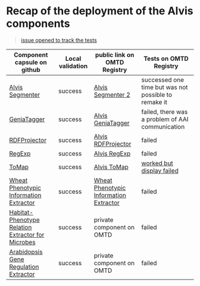 # Recap of the deployment of the Alvis components 

> [issue opened to track the tests](https://github.com/openminted/alvis-docker/issues/10)

| Component capsule on github | Local validation | public link on OMTD Registry | Tests on OMTD Registry |
| ------------- | ------------- | --------------------- |-------------|
| [Alvis Segmenter](segmenter/) | success  | [Alvis Segmenter 2](https://test.openminted.eu/landingPage/component/62bd4ee3-5476-4343-b27b-ac65d8dba385) | successed one time but was not possible to remake it |
| [GeniaTagger](geniatagger/)  | success | [Alvis GeniaTagger](https://test.openminted.eu/landingPage/component/2cb79581-8629-412e-ba7c-51a4b6c5bb19) | failed, there was a problem of AAI communication  |
| [RDFProjector](rdfprojector/) | success | [Alvis RDFProjector](https://test.openminted.eu/landingPage/component/1e382d21-8669-45ef-8415-3f9e1ecff3bf) | failed |
| [RegExp](regexp/)  | success | [Alvis RegExp](https://test.openminted.eu/landingPage/component/ed724697-a907-4140-ac83-9aa485375ce4) | failed |
| [ToMap](tomap/) | success | [Alvis ToMap](https://test.openminted.eu/landingPage/application/6fb92855-4afe-4846-85a4-8d391e2999af) | [worked but display failed](https://github.com/openminted/alvis-docker/issues/10#issuecomment-388838168) |
| [Wheat Phenotypic Information Extractor](uc-tdm-as-d/) | success | [Wheat Phenotypic Information Extractor](https://test.openminted.eu/landingPage/application/ba29d568-b9e3-4ff5-b875-65ddbf4d5ecb) |  failed | 
| [Habitat-Phenotype Relation Extractor for Microbes](uc-tdm-as-c/) | success | private component on OMTD | failed |
| [Arabidopsis Gene Regulation Extractor](uc-tdm-as-e/) | success | private component on OMTD | failed |

